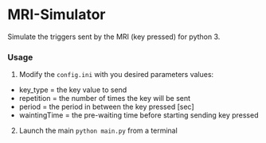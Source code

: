 # MRI-Simulator
Simulate the triggers sent by the MRI (key pressed) for python 3.

### Usage
1. Modify the ```config.ini``` with you desired parameters values:
  * key_type      =   the key value to send
  * repetition    =   the number of times the key will be sent
  * period        =   the period in between the key pressed     [sec]
  * waintingTime  =   the pre-waiting time before starting sending key pressed
2. Launch the main ```python main.py``` from a terminal 
